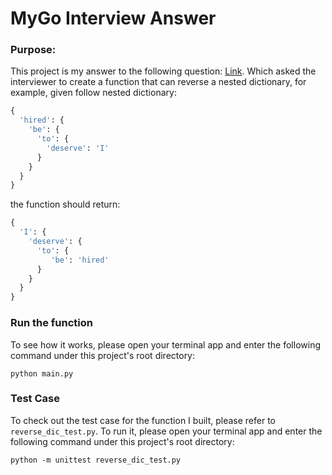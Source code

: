 # MyGo Interview Answer

### Purpose:
This project is my answer to the following question:
[Link](https://pastebin.com/p63ha0CE). Which asked the interviewer to create a function that can reverse a nested dictionary, for example, given follow nested dictionary:

```python
{
  'hired': {
    'be': {
      'to': {
        'deserve': 'I'
      }
    }
  }
}
```

the function should return:

```python
{
  'I': {
    'deserve': {
      'to': {
         'be': 'hired'
      }
    }
  }
}
```

### Run the function

To see how it works, please open your terminal app and enter the following command under this project's root directory: 

`python main.py`

### Test Case

To check out the test case for the function I built, please refer to `reverse_dic_test.py`. To run it, please open your terminal app and enter the following command under this project's root directory:

`python -m unittest reverse_dic_test.py`